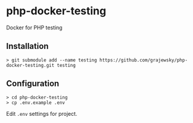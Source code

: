 # php-docker-testing
Docker for PHP testing


## Installation
```shell
> git submodule add --name testing https://github.com/grajewsky/php-docker-testing.git testing
```

## Configuration
```shell
> cd php-docker-testing
> cp .env.example .env
```

Edit `.env` settings for project.
